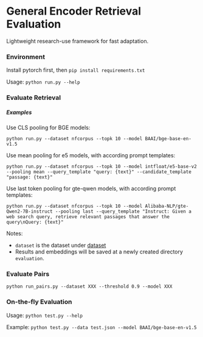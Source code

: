 # General Encoder Retrieval Evaluation

Lightweight research-use framework for fast adaptation.


### Environment

Install pytorch first, then `pip install requirements.txt`

Usage: `python run.py --help`


### Evaluate Retrieval

##### Examples

Use CLS pooling for BGE models:

`python run.py --dataset nfcorpus --topk 10 --model BAAI/bge-base-en-v1.5`

Use mean pooling for e5 models, with according prompt templates:

`python run.py --dataset nfcorpus --topk 10 --model intfloat/e5-base-v2 --pooling mean --query_template "query: {text}" --candidate_template "passage: {text}"`

Use last token pooling for gte-qwen models, with according prompt templates:

`python run.py --dataset nfcorpus --topk 10 --model Alibaba-NLP/gte-Qwen2-7B-instruct --pooling last --query_template "Instruct: Given a web search query, retrieve relevant passages that answer the query\nQuery: {text}"`

Notes:
- `dataset` is the dataset under [dataset](dataset)
- Results and embeddings will be saved at a newly created directory `evaluation`.


### Evaluate Pairs

`python run_pairs.py --dataset XXX --threshold 0.9 --model XXX`


### On-the-fly Evaluation

Usage: `python test.py --help`

Example: `python test.py --data test.json --model BAAI/bge-base-en-v1.5`
